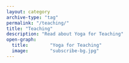 ```yaml
---
layout: category
archive-type: "tag"
permalink: "/teaching/"
title: "Teaching"
description: "Read about Yoga for Teaching"
open-graph:
  title:        "Yoga for Teaching"
  image:        "subscribe-bg.jpg"
---
```



